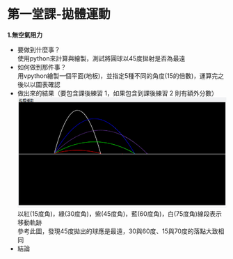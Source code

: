 # 第一堂課-拋體運動
**1.無空氣阻力**
  - 要做到什麼事？<br>
      使用python來計算與繪製，測試將圓球以45度拋射是否為最遠<br>
  - 如何做到那件事？<br>
      用vpython繪製一個平面(地板)，並指定5種不同的角度(15的倍數)，運算完之後以以圖表確認<br>
  - 做出來的結果（要包含課後練習 1，如果包含到課後練習 2 則有額外分數）<br>
      ![This is an image](/第一堂課-拋體運動/實驗成果.png)<br>
      以紅(15度角)，綠(30度角)，紫(45度角)，藍(60度角)，白(75度角)線段表示移動軌跡<br>
      參考此圖，發現45度拋出的球應是最遠，30與60度、15與70度的落點大致相同<br>
  - 結論<br>